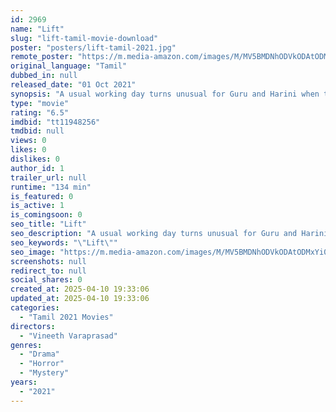 ```yaml
---
id: 2969
name: "Lift"
slug: "lift-tamil-movie-download"
poster: "posters/lift-tamil-2021.jpg"
remote_poster: "https://m.media-amazon.com/images/M/MV5BMDNhODVkODAtODMxYi00M2QyLWEyMGYtODBiYzA5ZjUyN2VkXkEyXkFqcGc@._V1_SX300.jpg"
original_language: "Tamil"
dubbed_in: null
released_date: "01 Oct 2021"
synopsis: "A usual working day turns unusual for Guru and Harini when they get trapped in their haunted office. A patterned game unlocks a mystery and a lift is their only way out."
type: "movie"
rating: "6.5"
imdbid: "tt11948256"
tmdbid: null
views: 0
likes: 0
dislikes: 0
author_id: 1
trailer_url: null
runtime: "134 min"
is_featured: 0
is_active: 1
is_comingsoon: 0
seo_title: "Lift"
seo_description: "A usual working day turns unusual for Guru and Harini when they get trapped in their haunted office. A patterned game unlocks a mystery and a lift is their only way out."
seo_keywords: "\"Lift\""
seo_image: "https://m.media-amazon.com/images/M/MV5BMDNhODVkODAtODMxYi00M2QyLWEyMGYtODBiYzA5ZjUyN2VkXkEyXkFqcGc@._V1_SX300.jpg"
screenshots: null
redirect_to: null
social_shares: 0
created_at: 2025-04-10 19:33:06
updated_at: 2025-04-10 19:33:06
categories:
  - "Tamil 2021 Movies"
directors:
  - "Vineeth Varaprasad"
genres:
  - "Drama"
  - "Horror"
  - "Mystery"
years:
  - "2021"
---
```


